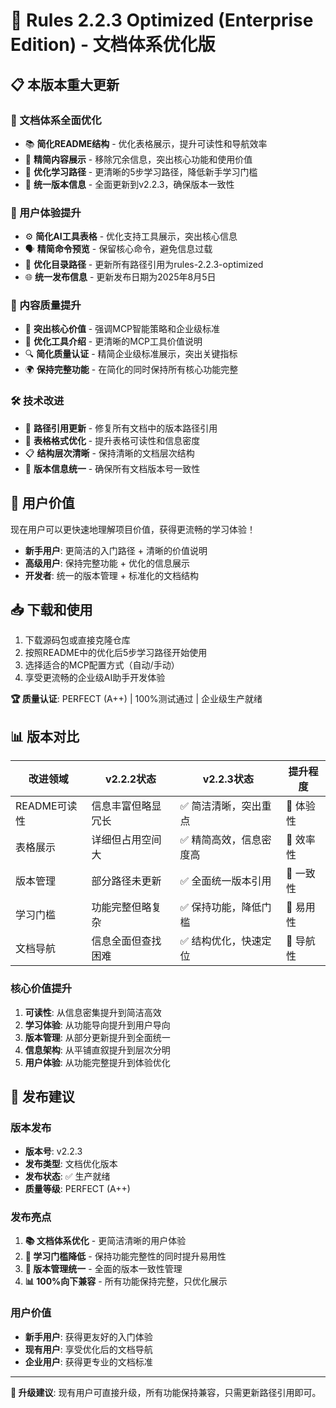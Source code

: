 # 🚀 Rules 2.2.3 Optimized (Enterprise Edition) - 文档体系优化版

## 📋 本版本重大更新

### 🎯 文档体系全面优化
- 📚 **简化README结构** - 优化表格展示，提升可读性和导航效率
- 🔄 **精简内容展示** - 移除冗余信息，突出核心功能和使用价值
- 📖 **优化学习路径** - 更清晰的5步学习路径，降低新手学习门槛
- 📅 **统一版本信息** - 全面更新到v2.2.3，确保版本一致性

### 🔧 用户体验提升
- ⚙️ **简化AI工具表格** - 优化支持工具展示，突出核心信息
- 🗣️ **精简命令预览** - 保留核心命令，避免信息过载
- 📂 **优化目录路径** - 更新所有路径引用为rules-2.2.3-optimized
- 🌐 **统一发布信息** - 更新发布日期为2025年8月5日

### 📖 内容质量提升
- 🎯 **突出核心价值** - 强调MCP智能策略和企业级标准
- 🤖 **优化工具介绍** - 更清晰的MCP工具价值说明
- 🔍 **简化质量认证** - 精简企业级标准展示，突出关键指标
- 🌍 **保持完整功能** - 在简化的同时保持所有核心功能完整

### 🛠️ 技术改进
- 🔗 **路径引用更新** - 修复所有文档中的版本路径引用
- 📝 **表格格式优化** - 提升表格可读性和信息密度
- 📋 **结构层次清晰** - 保持清晰的文档层次结构
- 📅 **版本信息统一** - 确保所有文档版本号一致性

## 🎉 用户价值

现在用户可以更快速地理解项目价值，获得更流畅的学习体验！

- **新手用户**: 更简洁的入门路径 + 清晰的价值说明
- **高级用户**: 保持完整功能 + 优化的信息展示
- **开发者**: 统一的版本管理 + 标准化的文档结构

## 📥 下载和使用

1. 下载源码包或直接克隆仓库
2. 按照README中的优化后5步学习路径开始使用
3. 选择适合的MCP配置方式（自动/手动）
4. 享受更流畅的企业级AI助手开发体验

**🏆 质量认证**: PERFECT (A++) | 100%测试通过 | 企业级生产就绪

## 📊 版本对比

| 改进领域 | v2.2.2状态 | v2.2.3状态 | 提升程度 |
|----------|------------|------------|----------|
| README可读性 | 信息丰富但略显冗长 | ✅ 简洁清晰，突出重点 | 🚀 体验性 |
| 表格展示 | 详细但占用空间大 | ✅ 精简高效，信息密度高 | 🚀 效率性 |
| 版本管理 | 部分路径未更新 | ✅ 全面统一版本引用 | 🚀 一致性 |
| 学习门槛 | 功能完整但略复杂 | ✅ 保持功能，降低门槛 | 🚀 易用性 |
| 文档导航 | 信息全面但查找困难 | ✅ 结构优化，快速定位 | 🚀 导航性 |

### 核心价值提升
1. **可读性**: 从信息密集提升到简洁高效
2. **学习体验**: 从功能导向提升到用户导向
3. **版本管理**: 从部分更新提升到全面统一
4. **信息架构**: 从平铺直叙提升到层次分明
5. **用户体验**: 从功能完整提升到体验优化

## 🚀 发布建议

### 版本发布
- **版本号**: v2.2.3
- **发布类型**: 文档优化版本
- **发布状态**: ✅ 生产就绪
- **质量等级**: PERFECT (A++)

### 发布亮点
1. **📚 文档体系优化** - 更简洁清晰的用户体验
2. **🚀 学习门槛降低** - 保持功能完整性的同时提升易用性
3. **🔧 版本管理统一** - 全面的版本一致性管理
4. **📊 100%向下兼容** - 所有功能保持完整，只优化展示

### 用户价值
- **新手用户**: 获得更友好的入门体验
- **现有用户**: 享受优化后的文档导航
- **企业用户**: 获得更专业的文档标准

---

**🎯 升级建议**: 现有用户可直接升级，所有功能保持兼容，只需更新路径引用即可。
